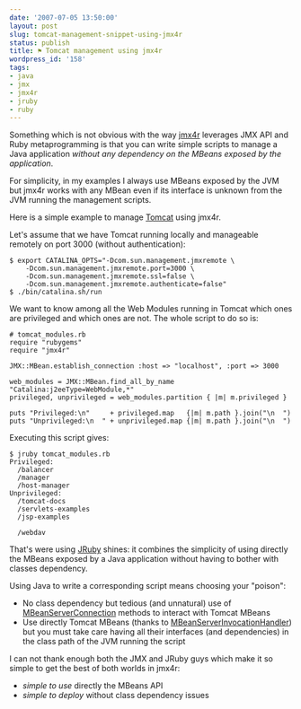 ```yaml
---
date: '2007-07-05 13:50:00'
layout: post
slug: tomcat-management-snippet-using-jmx4r
status: publish
title: ⚑ Tomcat management using jmx4r
wordpress_id: '158'
tags:
- java
- jmx
- jmx4r
- jruby
- ruby
---
```


Something which is not obvious with the way [jmx4r][jmx4r] leverages JMX API and Ruby metaprogramming is that you can write simple scripts to manage a Java application _without any dependency on the MBeans exposed by the application_.

For simplicity, in my examples I always use MBeans exposed by the JVM but jmx4r works with any MBean even if its interface is unknown from the JVM running the management scripts.

Here is a simple example to manage [Tomcat][tomcat] using jmx4r.

Let's assume that we have Tomcat running locally and manageable remotely on port 3000 (without authentication):


    $ export CATALINA_OPTS="-Dcom.sun.management.jmxremote \
        -Dcom.sun.management.jmxremote.port=3000 \
        -Dcom.sun.management.jmxremote.ssl=false \
        -Dcom.sun.management.jmxremote.authenticate=false"
    $ ./bin/catalina.sh/run

We want to know among all the Web Modules running in Tomcat which ones are privileged and which ones are not.
The whole script to do so is:

    # tomcat_modules.rb
    require "rubygems"
    require "jmx4r"

    JMX::MBean.establish_connection :host => "localhost", :port => 3000

    web_modules = JMX::MBean.find_all_by_name "Catalina:j2eeType=WebModule,*"
    privileged, unprivileged = web_modules.partition { |m| m.privileged }
     
    puts "Privileged:\n"     + privileged.map   {|m| m.path }.join("\n  ")
    puts "Unprivileged:\n  " + unprivileged.map {|m| m.path }.join("\n  ")

Executing this script gives:

    $ jruby tomcat_modules.rb 
    Privileged:
      /balancer
      /manager
      /host-manager
    Unprivileged:
      /tomcat-docs
      /servlets-examples
      /jsp-examples
      
      /webdav


That's were using [JRuby][jruby] shines: it combines the simplicity of using directly the MBeans exposed by a Java application without having to bother with classes dependency.

Using Java to write a corresponding script means choosing your "poison":

* No class dependency but tedious (and unnatural) use of [MBeanServerConnection][mbsc] methods to interact with Tomcat MBeans
* Use directly Tomcat MBeans (thanks to [MBeanServerInvocationHandler][mbsih]) but you must take care having all their interfaces (and dependencies) in the class path of the JVM running the script

I can not thank enough both the JMX and JRuby guys which make it so simple to get the best of both worlds in jmx4r:

* _simple to use_ directly the MBeans API
* _simple to deploy_ without class dependency issues


[jmx4r]:  http://code.google.com/p/jmx4r/
[tomcat]: http://tomcat.apache.org/
[jruby]:  http://jruby.codehaus.org/
[mbsc]:   http://java.sun.com/j2se/1.5.0/docs/api/javax/management/MBeanServerConnection.html
[mbsih]:  http://java.sun.com/j2se/1.5.0/docs/api/javax/management/MBeanServerInvocationHandler.html
